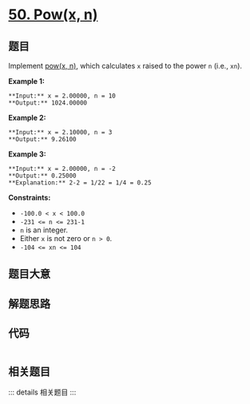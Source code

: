 # [50. Pow(x, n)](https://leetcode.com/problems/powx-n)

## 题目

Implement [pow(x, n)](http://www.cplusplus.com/reference/valarray/pow/), which
calculates `x` raised to the power `n` (i.e., `xn`).



**Example 1:**

    
    
    **Input:** x = 2.00000, n = 10
    **Output:** 1024.00000
    

**Example 2:**

    
    
    **Input:** x = 2.10000, n = 3
    **Output:** 9.26100
    

**Example 3:**

    
    
    **Input:** x = 2.00000, n = -2
    **Output:** 0.25000
    **Explanation:** 2-2 = 1/22 = 1/4 = 0.25
    



**Constraints:**

  * `-100.0 < x < 100.0`
  * `-231 <= n <= 231-1`
  * `n` is an integer.
  * Either `x` is not zero or `n > 0`.
  * `-104 <= xn <= 104`


## 题目大意

## 解题思路

## 代码

```javascript

```

## 相关题目

::: details 相关题目
:::
